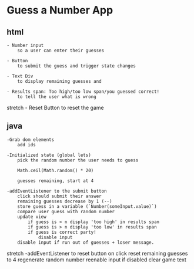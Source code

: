 # Guess a Number App

## html
    - Number input
        so a user can enter their guesses

    - Button
        to submit the guess and trigger state changes

    - Text Div
        to display remaining guesses and 

    - Results span: Too high/too low span/you guessed correct!
        to tell the user what is wrong

stretch
    - Reset Button
        to reset the game

## java
    -Grab dom elements
        add ids

    -Initialized state (global lets)
        pick the random number the user needs to guess

        Math.ceil(Math.random() * 20)

        guesses remaining, start at 4

    -addEventListener to the submit button
        click should submit their answer
        remaining guesses decrease by 1 (--)
        store guess in a variable (`Number(someInput.value)`)
        compare user guess with random number
        update view
            if guess is < n display 'too high' in results span
            if guess is > n display 'too low' in results span
            if guess is correct party!
                disable input
        disable input if run out of guesses + loser message.
    
stretch
    -addEventListener to reset button
        on click reset remaining guesses to 4
        regenerate random number
        reenable input if disabled
        clear game text


